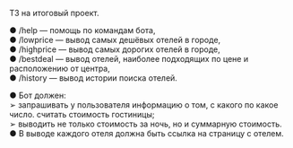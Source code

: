 ТЗ на итоговый проект. 
  
● /help — помощь по командам бота,  
● /lowprice — вывод самых дешёвых отелей в городе,  
● /highprice — вывод самых дорогих отелей в городе,  
● /bestdeal — вывод отелей, наиболее подходящих по цене и расположению от центра,  
● /history — вывод истории поиска отелей.  
  
● Бот должен:  
➢ запрашивать у пользователя информацию о том, с какого по какое число. 
считать стоимость гостиницы;  
➢ выводить не только стоимость за ночь, но и суммарную стоимость.  
● В выводе каждого отеля должна быть ссылка на страницу с отелем. 
